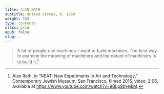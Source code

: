 ```yaml
---
title: ALAN RATH
subtitle: United States, b. 1959
weight: 560
type: contents
class: grid
epub: false
slug: .
---
```

> A lot of people use machines. I want to build machines. The best way to examine the meaning of machinery and the nature of machinery is to build it.[^1]

[^1]: Alan Rath, in “NEAT: New Experiments in Art and Technology,” Contemporary Jewish Museum, San Francisco, filmed 2015, video, 2:06, available at https://www.youtube.com/watch?v=9BLp9zyejkM.
